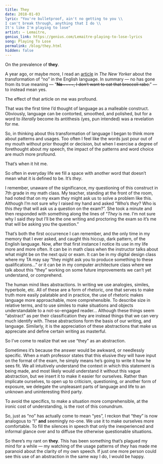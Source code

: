 ```yaml
---
title: They
date: 2018-01-03
lyric: "You're bulletproof, ain't no getting to you \\
I can't break through, anything that I do \\
It's like I'm playing to lose"
artist: — Lemaitre,
genius_link: https://genius.com/Lemaitre-playing-to-lose-lyrics
song: Playing To Lose
permalink: /blog/they.html
hidden: false
---
```

On the prevalence of **they**.

A year ago, or maybe more, I read an [article](https://www.newyorker.com/books/page-turner/what-part-of-no-totally-dont-you-understand) in *The New Yorker* about the transformation of “no” in the English language. In summary — no has gone from its true meaning — “~~**No**~~~~, I don’t want to eat that broccoli rabe.~~” — to instead mean yes.

The effect of that article on me was profound.

That was the first time I’d thought of language as a malleable construct. Obviously, language can be contorted, smoothed, and polished, but for a word to *literally* become its antithesis (yes, pun intended) was a revelation for me.

So, in thinking about this transformation of language I began to think more about patterns and usages. Too often I feel like the words just pour out of my mouth without prior thought or decision, but when I exercise a degree of forethought about my speech, the impact of the patterns and word choice are much more profound.

That’s when it hit me.

So often in everyday life we fill a space with another word that doesn’t mean what it is defined to be. It’s *they*.

I remember, unaware of the significance, my questioning of this construct in 7th grade in my math class. My teacher, standing at the front of the room, had noted that on my exam *they* might ask us to solve a problem like this. Although I’m not sure why I raised my hand and asked “Who’s *they*? Who is this *they* that will ask us a question on the exam?”. She took a minute and then responded with something along the lines of “*They* is me. I’m not sure why I said *they* but I’ll be the one writing and proctoring the exam so it’s me that will be asking you the question.”

That’s both the first occurrence I can remember, and the only time in my memory that I ever asked, and caught this hiccup, dark pattern, of the English language. Now, after that first instance I notice its use in my life more and more often. It can be in math class when the instructor talks about what might be on the next quiz or exam. It can be in my digital design class where my TA may say “they might ask you to produce something to these qualifications…” or it can be in my computer architecture class where we talk about this “they” working on some future improvements we can’t yet understand, or comprehend.

The human mind likes abstractions. In writing we use analogies, similes, hyperbole, etc. All of these are a form of rhetoric, one that serves to make truth more easily palatable and in practice, the use of rhetoric makes language more approachable, more comprehensible. To describe size in relative terms, and to use similes to make situations and objects understandable to a not-so-engaged reader… Although these things seem “abstract” as per their classification they are instead things that we can very much identify with. These abstractions form the basis of our writing, and language. Similarly, it is the appreciation of these abstractions that make us appreciate and define certain writing as masterful.

So I’ve come to realize that we use “they” as an abstraction.

Sometimes it’s because the answer would be awkward, or needlessly specific. When a math professor states that this elusive *they* will have input on the format of the exam, he simply means he’s going to write it how he sees fit. We all intuitively understand the context in which this statement is being made, and most likely would understand it without this vague abstraction, but we insert it to make it easier for ourselves. Rather than implicate ourselves, to open up to criticism, questioning, or another form of exposure, we delegate the unpleasant parts of language and life to an unknown and uninteresting third party.

To avoid the specifics, to make a situation more comprehensible, at the ironic cost of understanding, is the root of this conundrum.

So, just as “no” has actually come to mean “yes”, I reckon that “they” is now analogous to “I” **and** seemingly no-one. We use it to make ourselves more comfortable. To fill the silences in speech that only the inexperienced and informal glance over and to diffuse the otherwise questionable situations.

So there’s my rant on **they**. This has been something that’s plagued my mind for a while — my watching of the usage patterns of *they* has made me paranoid about the clarity of my own speech.
If just one more person could see this use of an abstraction in the same way I do, I would be happy.
